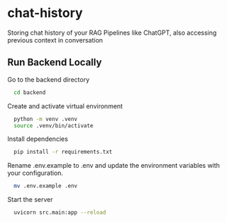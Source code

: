 # chat-history
Storing chat history of your RAG Pipelines like ChatGPT, also accessing previous context in conversation

## Run Backend Locally

Go to the backend directory

```bash
  cd backend
```
Create and activate virtual environment

```bash
  python -m venv .venv
  source .venv/bin/activate
```
Install dependencies

```bash
  pip install -r requirements.txt
```
Rename .env.example to .env and update the environment variables with your configuration.

```bash
  mv .env.example .env
```
Start the server

```bash
  uvicorn src.main:app --reload
```


